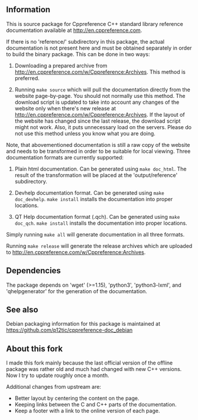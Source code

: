 Information
-----------

This is source package for Cppreference C++ standard library reference
documentation available at <http://en.cppreference.com>.

If there is no 'reference/' subdirectory in this package, the actual
documentation is not present here and must be obtained separately in order to
build the binary package. This can be done in two ways:

 1) Downloading a prepared archive from
 <http://en.cppreference.com/w/Cppreference:Archives>. This method is preferred.

 2) Running `make source` which will pull the documentation directly from the
 website page-by-page. You should not normally use this method. The download
 script is updated to take into account any changes of the website only when
 there's new release at <http://en.cppreference.com/w/Cppreference:Archives>.
 If the layout of the website has changed since the last release, the download
 script might not work. Also, it puts unnecessary load on the servers. Please do
 not use this method unless you know what you are doing.

Note, that abovementioned documentation is still a raw copy of the website and
needs to be transformed in order to be suitable for local viewing. Three
documentation formats are currently supported:

 1) Plain html documentation. Can be generated using `make doc_html`. The
 result of the transformation will be placed at the 'output/reference'
 subdirectory.

 2) Devhelp documentation format. Can be generated using `make doc_devhelp`.
 `make install` installs the documentation into proper locations.

 3) QT Help documentation format (.qch). Can be generated using `make doc_qch`.
 `make install` installs the documentation into proper locations.

Simply running `make all` will generate documentation in all three formats.

Running `make release` will generate the release archives which are uploaded
to <http://en.cppreference.com/w/Cppreference:Archives>.

Dependencies
------------

The package depends on 'wget' (>=1.15), 'python3', 'python3-lxml',
and 'qhelpgenerator' for the generation of the documentation.

See also
--------

Debian packaging information for this package is maintained at
<https://github.com/p12tic/cppreference-doc_debian>

About this fork
---------------

I made this fork mainly because the last official version of the offline package
was rather old and much had changed with new C++ versions. Now I try to update
roughly once a month.

Additional changes from upstream are:

 * Better layout by centering the content on the page.
 * Keeping links between the C and C++ parts of the documentation.
 * Keep a footer with a link to the online version of each page.
